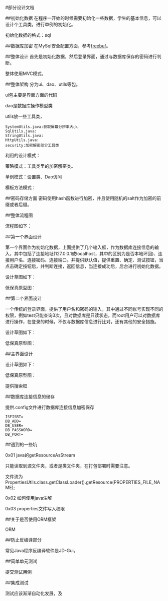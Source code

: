 #部分设计文档

##初始化数据
在程序一开始的时候需要初始化一些数据，学生的基本信息，可以设计个工具类，进行单例的初始化。

初始化数据的格式：sql

##数据库加密
在MySql安全配置方面，参考[freebuf](http://www.freebuf.com/articles/database/36777.html)。

##整体设计
首先是初始化数据，然后登录界面，通过与数据库保存的密码进行判断。

整体使用MVC模式，

##整体架构
分为ui、dao、utils等包。

ui包主要是界面方面的代码

dao是数据库操作模型类

utils放一些工具类，

	SystemUtils.java:获取屏幕分辨率大小，
	SqlUtils.java:
	StringUtils.java:
	HttpUtils.java:
	security:加密解密部分工具类

利用的设计模式：

策略模式：工具类里的加密解密类。

单例模式：设置类、Dao访问

模板方法模式：

##密码存储方面
密码使用hash函数进行加密，并且使用随机的salt作为加密的前缀或者后缀。

##整体流程图

流程图如下：

##第一个界面设计

第一个界面作为初始化数据，上面提供了几个输入框，作为数据库连接信息的输入，其中包括了连接地址(127.0.0.1或localhost，其中的区别为是否本地环回)、连接用户名、连接密码、连接端口。并提供默认值，提供重置、确定、测试按钮，当点击确定按钮后，并判断连接，返回信息，当连接成功后，后台进行初始化数据。

设计草图如下：

低保真原型图：

##第二个界面设计

一个传统的登录界面，提供了用户名和密码的输入，其中通过不同帐号实现不同的权限，例如test只能查询3次，且对数据库是只读状态。而root用户可以对数据库进行操作，在登录的时候，不仅与数据库信息进行比对，还有其他的安全措施。

设计草图如下：

低保真原型图：

##主界面设计

设计草图如下：

低保真原型图：

提供搜索框

##数据库连接信息的储存

提供.config文件进行数据库连接信息加密保存

	ISFISRT=
	DB_ADD=
	DB_USER=
	DB_PASSWORD=
	DB_PORT=

##遇到的一些坑

0x01 java的getResourceAsStream

只能读取到源文件夹，或者是类文件夹，在打包部署时需要注意。

文件流为PropertiesUtils.class.getClassLoader().getResource(PROPERTIES_FILE_NAME);

0x02 如何使用java注解

0x03 properties文件写入权限



##关于是否使用ORM框架

ORM

##防止反编译部分

常见Java程序反编译软件是JD-Gui，

##简单单元测试

提交测试用例

##集成测试

测试应该渐渐自动化发展，及
